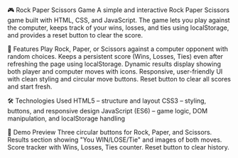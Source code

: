 🎮 Rock Paper Scissors Game
A simple and interactive Rock Paper Scissors game built with HTML, CSS, and JavaScript. The game lets you play against the computer, keeps track of your wins, losses, and ties using localStorage, and provides a reset button to clear the score.


🚀 Features
Play Rock, Paper, or Scissors against a computer opponent with random choices.
Keeps a persistent score (Wins, Losses, Ties) even after refreshing the page using localStorage.
Dynamic results display showing both player and computer moves with icons.
Responsive, user-friendly UI with clean styling and circular move buttons.
Reset button to clear all scores and start fresh.


🛠️ Technologies Used
HTML5 – structure and layout
CSS3 – styling, buttons, and responsive design
JavaScript (ES6) – game logic, DOM manipulation, and localStorage handling


📸 Demo Preview
Three circular buttons for Rock, Paper, and Scissors.
Results section showing "You WIN/LOSE/Tie" and images of both moves.
Score tracker with Wins, Losses, Ties counter.
Reset button to clear history.


